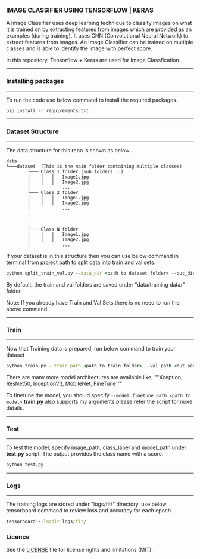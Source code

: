 ### IMAGE CLASSIFIER USING TENSORFLOW | KERAS
A Image Classifier uses deep learning technique to classify images on what it is trained on by extracting features from images which are provided as an examples (during training). It uses CNN (Convolutional Neural Network) to extract features from images. An Image Classifier can be trained on multiple classes and is able to identify the image with perfect score.

In this repository, Tensorflow + Keras are used for Image Classfication.

-------------

### Installing packages
----

To run the code use below command to install the required packages.

```bat
pip install -r requirements.txt
```
-------------
### Dataset Structure

----

The data structure for this repo is shown as below...
```
data
└───dataset  (This is the main folder containing multiple classes)
        └─── Class 1 folder (sub folders...)
        |    │   │   Image1.jpg
        |    │   │   Image2.jpg
        |            ...
        └─── Class 2 folder
        |    │   │   Image1.jpg
        |    │   │   Image2.jpg
        |            ...
        .
        .
        .
        └─── Class N folder
        |    │   │   Image1.jpg
        |    │   │   Image2.jpg
        |            ...
```

If your dataset is in this structure then you can use below command in terminal from project path to split data into train and val sets.

```bat
python split_train_val.py --data_dir <path to dataset folder> --out_dir <out path for training data>
```

By default, the train and val folders are saved under "data/training data/" folder.

Note: If you already have Train and Val Sets there is no need to run the above command.


-------------

### Train

----

Now that Training data is prepared, run below command to train your dataset

```bat
python train.py --train_path <path to train folder> --val_path <out path to val folder> --model_arch  ResNet50
```

There are many more model architectures are available like, ""Xception, ResNet50, InceptionV3, MobileNet, FineTune ""

To finetune the model, you should specify ```--model_finetune_path <path to model>```
<b>train.py</b> also supports my arguments please refer the script for more details.

-------------

### Test

----

To test the model, specify image_path, class_label and model_path under <b>test.py</b> script. The output provides the class name with a score.


```bat
python test.py
```
-------------

### Logs

----

The training logs are stored under "logs/fit/" directory. use below tensorboard command to review loss and accuracy for each epoch.

```bat
tensorboard --logdir logs/fit/
```



### Licence
See the [LICENSE](LICENSE.md) file for license rights and limitations (MIT).
